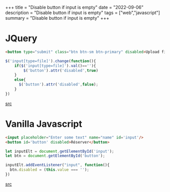 +++
title = "Disable button if input is empty"
date = "2022-09-06"
description = "Disable button if input is empty"
tags = ["web","javascript"]
summary = "Disable button if input is empty"
+++
# JQuery

```html
<button type="submit" class="btn btn-sm btn-primary" disabled>Upload file</button>
```

```Javascript
$('input[type=file]').change(function(){
    if($('input[type=file]').val()==''){
        $('button').attr('disabled',true)
    } 
    else{
      $('button').attr('disabled',false);
    }
})
```

[src](https://stackoverflow.com/a/37226934/6577778)

# Vanilla Javascript

```html
<input placeholder="Enter some text" name="name" id='input'/>
<button id='button' disabled>Réserver</button>
```

```Javascript
let inputElt = document.getElementById('input');
let btn = document.getElementById('button');

inputElt.addEventListener("input", function(){
  btn.disabled = (this.value === '');
})
```
[src](https://stackoverflow.com/a/57477648/6577778)
                    